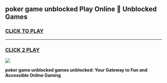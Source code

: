 
## poker game unblocked Play Online 👋 Unblocked Games
<h3>
<a href="https://premium.freeplayer.one?title=poker_game_unblocked&ref=19F">CLICK TO PLAY</a></h3>
<hr>

<h3>
<a href="https://premium.freeplayer.one?title=poker_game_unblocked&ref=19F">CLICK 2 PLAY</a>
  
</h3>

<a href="https://premium.freeplayer.one?title=poker_game_unblocked&ref=19F"><img src="https://clearcache.store/games.png"></a>


**poker game unblocked games unblocked: Your Gateway to Fun and Accessible Online Gaming**
